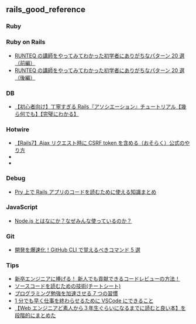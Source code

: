## rails_good_reference

### Ruby

### Ruby on Rails

- [RUNTEQ の講師をやってみてわかった初学者にありがちなパターン 20 選（前編）](https://qiita.com/DaichiSaito/items/52448ebfcb0db768dcf3)
- [RUNTEQ の講師をやってみてわかった初学者にありがちなパターン 20 選（後編）](https://qiita.com/DaichiSaito/items/cd66115569b0a75f1bfa)

### DB

- [【初心者向け】丁寧すぎる Rails『アソシエーション』チュートリアル【幾ら何でも】【完璧にわかる】](https://qiita.com/kazukimatsumoto/items/14bdff681ec5ddac26d1)

### Hotwire

- [【Rails7】Ajax リクエスト時に CSRF token を含める（おそらく）公式のやり方](https://qiita.com/gnattali/items/c1012d4b8f6ab7f9a2a0)
- []()
- []()

### Debug

- [Pry 上で Rails アプリのコードを読むために使える知識まとめ](https://qiita.com/gaaamii/items/e042f40eff838d1d2473)

### JavaScript

- [Node.js とはなにか？なぜみんな使っているのか？](https://qiita.com/non_cal/items/a8fee0b7ad96e67713eb)

### Git

- [開発を爆速化！GitHub CLI で覚えるべきコマンド 5 選](https://zenn.dev/fusic/articles/336c5192d2f162)

### Tips

- [新卒エンジニアに捧げる！ 新人でも貢献できるコードレビューの方法！](https://qiita.com/miketa_webprgr/items/02cd5bf43d6f611cf9d8)
- [ソースコードを読むための技術(チートシート)](https://qiita.com/zizynonno/items/3a14fe6cbf52451a366c)
- [プログラミング勉強を加速させる 7 つの習慣](https://qiita.com/YudaiTsukamoto/items/42a8df22ca4c6b327dfd)
- [1 分でも早く仕事を終わらせるために VSCode にできること](https://qiita.com/EaE/items/4ca1b35396eba682a86f)
- [【Web エンジニアど素人から３年生ぐらいになるまでに読むと良い本】を段階的にまとめた](https://qiita.com/JunyaShibato/items/3aa5f7f3fc991de17f3f)
